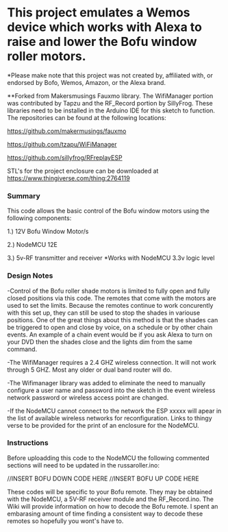 # This project emulates a Wemos device which works with Alexa to raise and lower the Bofu window roller motors.  
*Please make note that this project was not created by, affiliated with, or endorsed by Bofo, Wemos, Amazon, or the Alexa brand.

**Forked from Makersmusings Fauxmo library.  The WifiManager portion was contributed by Tapzu and the RF_Record portion by SillyFrog.  These libraries need to be installed in the Arduino IDE for this sketch to function. The repositories can be found at the following locations:

https://github.com/makermusings/fauxmo

https://github.com/tzapu/WiFiManager

https://github.com/sillyfrog/RFreplayESP

STL's for the project enclosure can be downloaded at 
https://www.thingiverse.com/thing:2764119

### Summary

This code allows the basic control of the Bofu window motors using the following components:

1.) 12V Bofu Window Motor/s

2.) NodeMCU 12E

3.) 5v-RF transmitter and receiver *Works with NodeMCU 3.3v logic level

### Design Notes
-Control of the Bofu roller shade motors is limited to fully open and fully closed positions via this code.  The remotes that come with the motors are used to set the limits.  Because the remotes continue to work concurently with this set up, they can still be used to stop the shades in variouse positions.  One of the great things about this method is that the shades can be triggered to open and close by voice, on a schedule or by other chain events.  An example of a chain event would be if you ask Alexa to turn on your DVD then the shades close and the lights dim from the same command.

-The WifiManager requires a 2.4 GHZ wireless connection. It will not work through 5 GHZ. Most any older or dual band router will do.

-The Wifimanager library was added to eliminate the need to manually configure a user name and password into the sketch in the event wireless network password or wireless access point are changed.

-If the NodeMCU cannot connect to the network the ESP xxxxx will apear in the list of available wireless networks for reconfiguration.
Links to thingy verse to be provided for the print of an enclosure for the NodeMCU.

### Instructions

Before uploadding this code to the NodeMCU the following commented sections will need to be updated in the russaroller.ino:

//INSERT BOFU DOWN CODE HERE
//INSERT BOFU UP CODE HERE

These codes will be specific to your Bofu remote. They may be obtained with the NodeMCU, a 5V-RF receiver module and the RF_Record.ino.  The Wiki will provide information on how to decode the Bofu remote. I spent an embarasing amount of time finding a consistent way to decode these remotes so hopefully you wont's have to.
